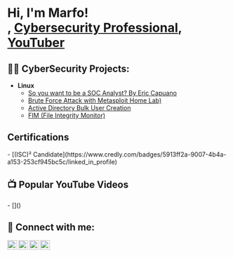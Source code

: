 <h1>Hi, I'm Marfo! <br/>, <a href=https://www.linkedin.com/in/kwadwo-marfo-owusu-sekyere/">Cybersecurity Professional</a>, <a href="https://www.youtube.com/c/joshmadakor">YouTuber</a></h1>

<h2>👨‍💻 CyberSecurity  Projects:</h2>


- <b>Linux</b>
  - [So you want to be a SOC Analyst? By Eric Capuano](https://blog.ecapuano.com/p/so-you-want-to-be-a-soc-analyst-part)
  - [Brute Force Attack with Metasploit Home Lab)](https://github.com/kwadwoObit/BruteForceAttackswithMetaa)
  - [Active Directory Bulk User Creation](https://github.com/joshmadakor1/AD_PS)
  - [FIM (File Integrity Monitor)](https://github.com/joshmadakor1/PowerShell-Integrity-FIM)

    
<h2> Certifications </h2>
- [(ISC)² Candidate](https://www.credly.com/badges/5913ff2a-9007-4b4a-a153-253cf945bc5c/linked_in_profile) 

<h2>📺 Popular YouTube Videos</h2>
- []()


<h2> 🤳 Connect with me:</h2>

[<img align="left" alt="JoshMadakor | YouTube" width="22px" src="https://cdn.jsdelivr.net/npm/simple-icons@v3/icons/youtube.svg" />][youtube]
[<img align="left" alt="JoshMadakor | Twitter" width="22px" src="https://cdn.jsdelivr.net/npm/simple-icons@v3/icons/twitter.svg" />][twitter]
[<img align="left" alt="JoshMadakor | LinkedIn" width="22px" src="https://cdn.jsdelivr.net/npm/simple-icons@v3/icons/linkedin.svg" />][linkedin]
[<img align="left" alt="JoshMadakor | Instagram" width="22px" src="https://cdn.jsdelivr.net/npm/simple-icons@v3/icons/instagram.svg" />][instagram]

[twitter]: https://twitter.com/
[youtube]: https://www.youtube.com/@kabaandslides2540/videos
[instagram]: https://www.instagram.com/
[linkedin]: https://www.linkedin.com/in/kwadwo-marfo-owusu-sekyere/

<!--
**joshmadakor1/joshmadakor1** is a ✨ _special_ ✨ repository because its `README.md` (this file) appears on your GitHub profile.

Here are some ideas to get you started:

- 🔭 I’m currently working on ...
- 🌱 I’m currently learning ...
- 👯 I’m looking to collaborate on ...
- 🤔 I’m looking for help with ...
- 💬 Ask me about ...
- 📫 How to reach me: ...
- 😄 Pronouns: ...
- ⚡ Fun fact: ...
-->

